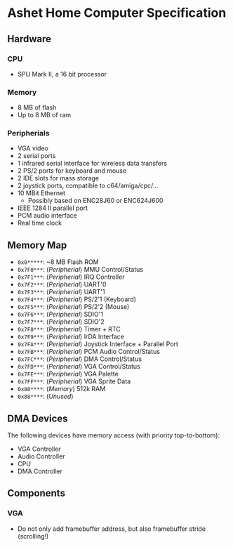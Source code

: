 # Ashet Home Computer Specification

## Hardware

### CPU

- SPU Mark II, a 16 bit processor

### Memory

- 8 MB of flash
- Up to 8 MB of ram

### Peripherials

- VGA video
- 2 serial ports
- 1 infrared serial interface for wireless data transfers
- 2 PS/2 ports for keyboard and mouse
- 2 IDE slots for mass storage
- 2 joystick ports, compatible to c64/amiga/cpc/…
- 10 MBit Ethernet
  - Possibly based on ENC28J60 or ENC624J600
- IEEE 1284 II parallel port
- PCM audio interface
- Real time clock

## Memory Map
- `0x0*****`: ~8 MB Flash ROM
- `0x7F0***`: (*Peripherial*) MMU Control/Status
- `0x7F1***`: (*Peripherial*) IRQ Controller
- `0x7F2***`: (*Peripherial*) UART'0
- `0x7F3***`: (*Peripherial*) UART'1
- `0x7F4***`: (*Peripherial*) PS/2'1 (Keyboard)
- `0x7F5***`: (*Peripherial*) PS/2'2 (Mouse)
- `0x7F6***`: (*Peripherial*) SDIO'1
- `0x7F7***`: (*Peripherial*) SDIO'2
- `0x7F8***`: (*Peripherial*) Timer + RTC
- `0x7F9***`: (*Peripherial*) IrDA Interface
- `0x7FA***`: (*Peripherial*) Joystick Interface + Parallel Port
- `0x7FB***`: (*Peripherial*) PCM Audio Control/Status
- `0x7FC***`: (*Peripherial*) DMA Control/Status
- `0x7FD***`: (*Peripherial*) VGA Control/Status
- `0x7FE***`: (*Peripherial*) VGA Palette
- `0x7FF***`: (*Peripherial*) VGA Sprite Data
- `0x80****`: (*Memory*) 512k RAM
- `0x88****`: (*Unused*)

## DMA Devices

The following devices have memory access (with priority top-to-bottom):
- VGA Controller
- Audio Controller
- CPU
- DMA Controller

## Components

### VGA
- Do not only add framebuffer address, but also framebuffer stride (scrolling!)
